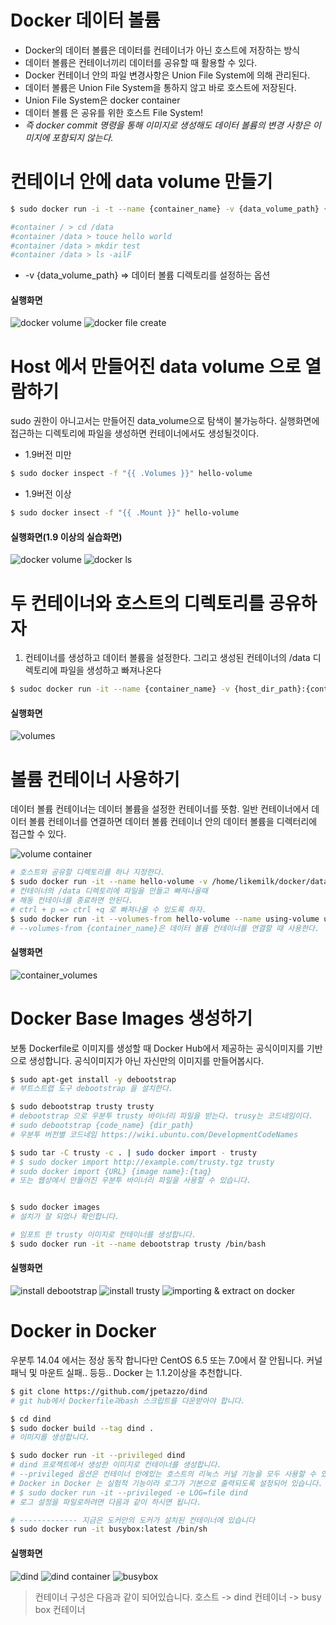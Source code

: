 # Docker 데이터 볼륨 
 - Docker의 데이터 볼륨은 데이터를 컨테이너가 아닌 호스트에 저장하는 방식
 - 데이터 볼륨은 컨테이너끼리 데이터를 공유할 때 활용할 수 있다.
 - Docker 컨테이너 안의 파일 변경사항은 Union File System에 의해 관리된다.
 - 데이터 볼륨은 Union File System을 통하지 않고 바로 호스트에 저장된다.
 - Union File System은 docker container 
 - 데이터 볼륨 은 공유를 위한 호스트 File System!
 - _즉 docker commit 명령을 통해 이미지로 생성해도 데이터 볼륨의 변경 사항은 이미지에 포함되지 않는다._ 

# 컨테이너 안에 data volume 만들기

``` bash
$ sudo docker run -i -t --name {container_name} -v {data_volume_path} {image_name} /bin/bash

#container / > cd /data
#container /data > touce hello world
#container /data > mkdir test
#container /data > ls -ailF

```
 - -v {data_volume_path} => 데이터 볼륨 디렉토리를 설정하는 옵션

#### 실행화면

![docker volume](./images/volume.png)
![docker file create](./images/container_volumes.png)

# Host 에서 만들어진 data volume 으로 열람하기
sudo 권한이 아니고서는 만들어진 data_volume으로 탐색이 불가능하다.
실행화면에 접근하는 디렉토리에 파일을 생성하면 컨테이너에서도 생성될것이다.

 - 1.9버전 미만

  ``` bash 
$ sudo docker inspect -f "{{ .Volumes }}" hello-volume
  ```
 - 1.9버전 이상

  ``` bash
$ sudo docker insect -f "{{ .Mount }}" hello-volume 
  ```
#### 실행화면(1.9 이상의 실습화면)

![docker volume](./images/inspect.png)
![docker ls](./images/ls.png)

# 두 컨테이너와 호스트의 디렉토리를 공유하자
  1. 컨테이너를 생성하고 데이터 볼륨을 설정한다. 그리고 생성된 컨테이너의 /data 디렉토리에 파일을 생성하고 빠져나온다

``` bash
$ sudoc docker run -it --name {container_name} -v {host_dir_path}:{container_dir_path} {image_name} /bin/bash
```

#### 실행화면 

![volumes](./images/share_volume.png)


# 볼륨 컨테이너 사용하기
 데이터 볼륨 컨테이너는 데이터 볼륨을 설정한 컨테이너를 뜻함.
일반 컨테이너에서 데이터 볼륨 컨테이너를 연결하면 데이터 볼륨 컨테이너 안의 데이터 볼륨을 디렉터리에 접근할 수 있다.
 
![volume container](http://jam.sg/blog/wp-content/uploads/2015/02/Screen-Shot-2015-02-01-at-17.47.40.png)


 ``` bash
# 호스트와 공유할 디렉토리를 하나 지정한다.
$ sudo docker run -it --name hello-volume -v /home/likemilk/docker/data/:/data ubuntu /bin/bash
# 컨테이너의 /data 디렉토리에 파일을 만들고 빠져나올때
# 해동 컨테이너를 종료하면 안된다. 
# ctrl + p => ctrl +q 로 빠져나올 수 있도록 하자.
$ sudo docker run -it --volumes-from hello-volume --name using-volume ubuntu /bin/bash
# --volumes-from {container_name}은 데이터 볼륨 컨테이너를 연결할 때 사용한다.

 ```
#### 실행화면

![container_volumes](./images/container_volume.png)



# Docker Base Images 생성하기
보통 Dockerfile로 이미지를 생성할 때 Docker Hub에서 제공하는 공식이미지를 기반으로 생성합니다. 공식이미지가 아닌 자신만의 이미지를 만들어봅시다. 


 ``` bash
$ sudo apt-get install -y debootstrap
# 부트스트랩 도구 debootstrap 을 설치한다.

$ sudo debootstrap trusty trusty
# debootstrap 으로 우분투 trusty 바이너리 파일을 받는다. trusy는 코드네임이다. 
# sudo debootstrap {code_name} {dir_path}
# 우분투 버전별 코드네임 https://wiki.ubuntu.com/DevelopmentCodeNames

$ sudo tar -C trusty -c . | sudo docker import - trusty
# $ sudo docker import http://example.com/trusty.tgz trusty
# sudo docker import {URL} {image name}:{tag}
# 또는 웹상에서 만들어진 우분투 바이너리 파일을 사용할 수 있습니다.


$ sudo docker images 
# 설치가 잘 되었나 확인합니다. 

# 임포트 한 trusty 이미지로 컨테이너를 생성합니다.
$ sudo docker run -it --name debootstrap trusty /bin/bash

 ```

#### 실행화면 

![install debootstrap](./images/apt-get.png)
![install trusty](./images/debootstrap.png)
![importing & extract on docker](./images/tar.png)

# Docker in Docker

우분투 14.04 에서는 정상 동작 합니다만 CentOS 6.5 또는 7.0에서 잘 안됩니다. 커널 패닉 및 마운트 실패.. 등등.. Docker 는 1.1.2이상을 추천합니다.



``` bash 
$ git clone https://github.com/jpetazzo/dind
# git hub에서 Dockerfile과bash 스크립트를 다운받아야 합니다.

$ cd dind
$ sudo docker build --tag dind .
# 이미지를 생성합니다.

$ sudo docker run -it --privileged dind
# dind 프로젝트에서 생성한 이미지로 컨테이너를 생성합니다.
# --privileged 옵션은 컨테이너 안에있는 호스트의 리눅스 커널 기능을 모두 사용할 수 있도록 합니다.
# Docker in Docker 는 실험적 기능이라 로그가 기본으로 출력되도록 설정되어 있습니다. 
# $ sudo docker run -it --privileged -e LOG=file dind
# 로그 설정을 파일로하려면 다음과 같이 하시면 됩니다. 

# ------------- 지금은 도커안의 도커가 설치된 컨테이너에 있습니다
$ sudo docker run -it busybox:latest /bin/sh

```

#### 실행화면 

![dind](./images/dind.png)
![dind container](./images/dind_container.png)
![busybox](./images/busybox.png)

> 컨테이너 구성은 다음과 같이 되어있습니다.
> 호스트 -> dind 컨테이너 -> busy box 컨테이너 









